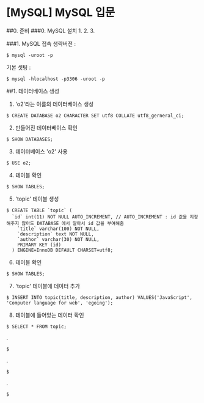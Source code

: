 [MySQL] MySQL 입문
==========
##0. 준비
###0. MySQL 설치
1.
2.
3.

###1. MySQL 접속
생략버전 :
```
$ mysql -uroot -p
```
기본 셋팅 :
```
$ mysql -hlocalhost -p3306 -uroot -p
```

##1. 데이터베이스 생성

1. 'o2'라는 이름의 데이터베이스 생성
  ```
  $ CREATE DATABASE o2 CHARACTER SET utf8 COLLATE utf8_gerneral_ci;
  ```

2. 만들어진 데이터베이스 확인
  ```
  $ SHOW DATABASES;
  ```

3. 데이터베이스 'o2' 사용
  ```
  $ USE o2;
  ```

4. 테이블 확인
  ```
  $ SHOW TABLES;
  ```

5. 'topic' 테이블 생성
  ```
  $ CREATE TABLE `topic` (
    `id` int(11) NOT NULL AUTO_INCREMENT, // AUTO_INCREMENT : id 값을 지정해주지 않아도 DATABASE 에서 알아서 id 값을 부여해줌
      `title` varchar(100) NOT NULL,
      `description` text NOT NULL,
      `author` varchar(30) NOT NULL,
      PRIMARY KEY (id)
    ) ENGINE=InnoDB DEFAULT CHARSET=utf8;
  ```

6. 테이블 확인
  ```
  $ SHOW TABLES;
  ```

7. 'topic' 테이블에 데이터 추가
  ```
  $ INSERT INTO topic(title, description, author) VALUES('JavaScript', 'Computer language for web', 'egoing');
  ```

8. 테이블에 들어있는 데이터 확인
  ```
  $ SELECT * FROM topic;
  ```

.
```
$
```
.
```
$
```
.
```
$
```
